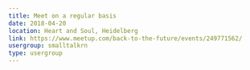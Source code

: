 ```yaml
---
title: Meet on a regular basis
date: 2018-04-20
location: Heart and Soul, Heidelberg
link: https://www.meetup.com/back-to-the-future/events/249771562/
usergroup: smalltalkrn
type: usergroup
---
```


